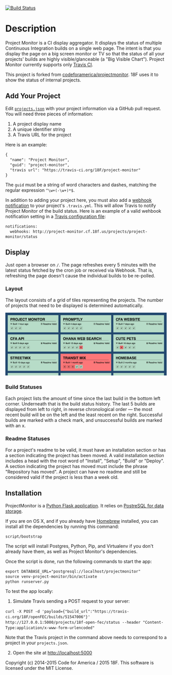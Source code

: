 [![Build Status](https://secure.travis-ci.org/18F/project-monitor.png?branch=master)](http://travis-ci.org/18F/project-monitor)

Description
===========

Project Monitor is a CI display aggregator. It displays the status of multiple
Continuous Integration builds on a single web page.  The intent is that you
display the page on a big screen monitor or TV so that the status of all your
projects' builds are highly visible/glanceable (a "Big Visible Chart").
Project Monitor currently supports only [Travis CI](http://travis-ci.org/).

This project is forked from [codeforamerica/projectmonitor][projectmonitor].
18F uses it to show the status of internal projects.

[projectmonitor]: https://github.com/codeforamerica/projectmonitor

## Add Your Project

Edit [`projects.json`](projects.json) with your project information via a
GitHub pull request. You will need three pieces of information:

1. A project display name
2. A unique identifier string
3. A Travis URL for the project

Here is an example:

    {
      "name": "Project Monitor",
      "guid": "project-monitor",
      "travis url": "https://travis-ci.org/18F/project-monitor"
    }

The `guid` must be a string of word characters and dashes, matching the regular
expression `^\w+(-\w+)*$`.

In addition to adding your project here, you must also add a [webhook
notification][webhook] to your project's `.travis.yml`. This will allow Travis
to notify Project Monitor of the build status.
Here is an example of a valid wehbook notification setting in a
[Travis configuration file][config]:

```
notifications:
  webhooks: http://project-monitor.cf.18f.us/projects/project-monitor/status
```

[webhook]: http://docs.travis-ci.com/user/notifications/#Webhook-notification
[config]: http://docs.travis-ci.com/user/build-configuration/

## Display
Just open a browser on `/`. The page refreshes every 5 minutes with the latest
status fetched by the cron job or received via Webhook. That is,
refreshing the page doesn't cause the individual builds to be re-polled.

### Layout
The layout consists of a grid of tiles representing the projects. The
number of projects that need to be displayed is determined automatically.

![Project Monitor Dashboard](preview.png)

### Build Statuses
Each project lists the amount of time since the last build in the bottom left
corner. Underneath that is the build status history. The last 5 builds
are displayed from left to right, in reverse chronological order — the most
recent build will be on the left and the least recent on the right.
Successful builds are marked with a check mark, and unsuccessful builds
are marked with an x.

### Readme Statuses
For a project's readme to be valid, it must have an installation section or
has a section indicating the project has been moved. A valid installation
section includes a head with the root word of "Install", "Setup", "Build" or
"Deploy". A section indicating the project has moved must include the phrase
"Repository has moved". A project can have no readme and still be considered
valid if the project is less than a week old.

## Installation

ProjectMonitor is a [Python Flask application][flask].
It relies on [PostreSQL for data storage](https://github.com/codeforamerica/howto/blob/master/PostgreSQL.md).

If you are on OS X, and if you already have [Homebrew][homebrew] installed,
you can install all the dependencies by running this command:
```
script/bootstrap
```

[flask]: https://github.com/codeforamerica/howto/blob/master/Python-Virtualenv.md
[homebrew]: http://brew.sh/

The script will install Postgres, Python, Pip, and Virtualenv if you don't
already have them, as well as Project Monitor's dependencies.

Once the script is done, run the following commands to start the app:
```
export DATABASE_URL="postgresql://localhost/projectmonitor"
source venv-project-monitor/bin/activate
python runserver.py
```

To test the app locally:

1. Simulate Travis sending a POST request to your server:

  `curl -X POST -d 'payload={"build_url":"https://travis-ci.org/18F/openFEC/builds/51547006"}' http://127.0.0.1:5000/projects/18f-open-fec/status --header "Content-Type:application/x-www-form-urlencoded"`

  Note that the Travis project in the command above needs to correspond to a project in your `projects.json`.

2. Open the site at [http://localhost:5000](http://localhost:5000)

Copyright (c) 2014-2015 Code for America / 2015 18F.
This software is licensed under the MIT License.
